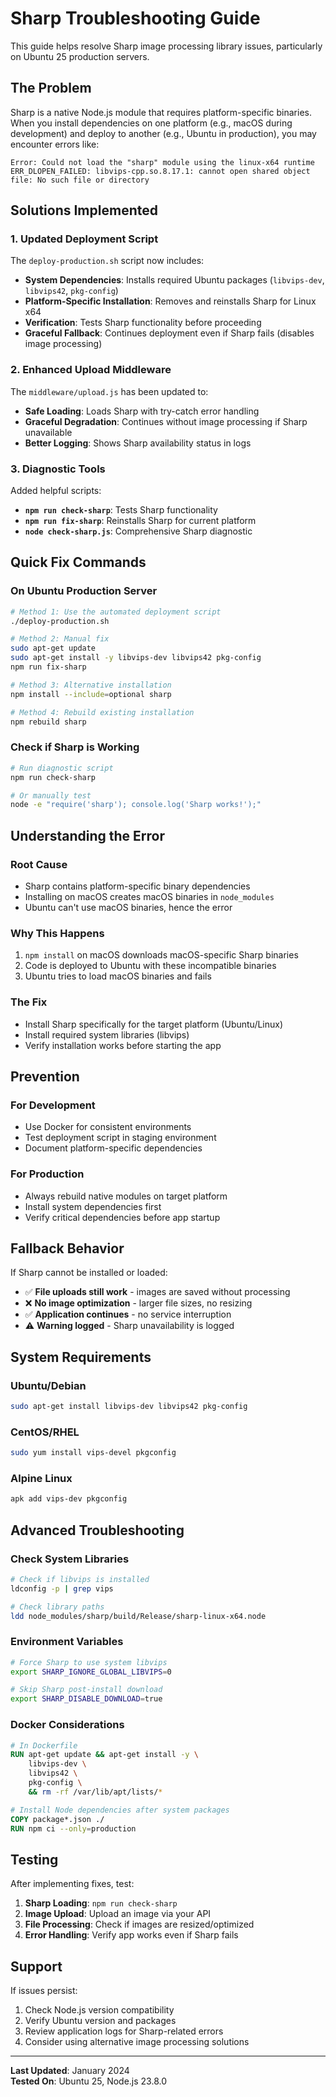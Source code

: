 # Sharp Troubleshooting Guide

This guide helps resolve Sharp image processing library issues, particularly on Ubuntu 25 production servers.

## The Problem

Sharp is a native Node.js module that requires platform-specific binaries. When you install dependencies on one platform (e.g., macOS during development) and deploy to another (e.g., Ubuntu in production), you may encounter errors like:

```
Error: Could not load the "sharp" module using the linux-x64 runtime
ERR_DLOPEN_FAILED: libvips-cpp.so.8.17.1: cannot open shared object file: No such file or directory
```

## Solutions Implemented

### 1. Updated Deployment Script

The `deploy-production.sh` script now includes:

- **System Dependencies**: Installs required Ubuntu packages (`libvips-dev`, `libvips42`, `pkg-config`)
- **Platform-Specific Installation**: Removes and reinstalls Sharp for Linux x64
- **Verification**: Tests Sharp functionality before proceeding
- **Graceful Fallback**: Continues deployment even if Sharp fails (disables image processing)

### 2. Enhanced Upload Middleware

The `middleware/upload.js` has been updated to:

- **Safe Loading**: Loads Sharp with try-catch error handling
- **Graceful Degradation**: Continues without image processing if Sharp unavailable
- **Better Logging**: Shows Sharp availability status in logs

### 3. Diagnostic Tools

Added helpful scripts:

- **`npm run check-sharp`**: Tests Sharp functionality
- **`npm run fix-sharp`**: Reinstalls Sharp for current platform
- **`node check-sharp.js`**: Comprehensive Sharp diagnostic

## Quick Fix Commands

### On Ubuntu Production Server

```bash
# Method 1: Use the automated deployment script
./deploy-production.sh

# Method 2: Manual fix
sudo apt-get update
sudo apt-get install -y libvips-dev libvips42 pkg-config
npm run fix-sharp

# Method 3: Alternative installation
npm install --include=optional sharp

# Method 4: Rebuild existing installation
npm rebuild sharp
```

### Check if Sharp is Working

```bash
# Run diagnostic script
npm run check-sharp

# Or manually test
node -e "require('sharp'); console.log('Sharp works!');"
```

## Understanding the Error

### Root Cause
- Sharp contains platform-specific binary dependencies
- Installing on macOS creates macOS binaries in `node_modules`
- Ubuntu can't use macOS binaries, hence the error

### Why This Happens
1. `npm install` on macOS downloads macOS-specific Sharp binaries
2. Code is deployed to Ubuntu with these incompatible binaries
3. Ubuntu tries to load macOS binaries and fails

### The Fix
- Install Sharp specifically for the target platform (Ubuntu/Linux)
- Install required system libraries (libvips)
- Verify installation works before starting the app

## Prevention

### For Development
- Use Docker for consistent environments
- Test deployment script in staging environment
- Document platform-specific dependencies

### For Production
- Always rebuild native modules on target platform
- Install system dependencies first
- Verify critical dependencies before app startup

## Fallback Behavior

If Sharp cannot be installed or loaded:

- ✅ **File uploads still work** - images are saved without processing
- ❌ **No image optimization** - larger file sizes, no resizing
- ✅ **Application continues** - no service interruption
- ⚠️ **Warning logged** - Sharp unavailability is logged

## System Requirements

### Ubuntu/Debian
```bash
sudo apt-get install libvips-dev libvips42 pkg-config
```

### CentOS/RHEL
```bash
sudo yum install vips-devel pkgconfig
```

### Alpine Linux
```bash
apk add vips-dev pkgconfig
```

## Advanced Troubleshooting

### Check System Libraries
```bash
# Check if libvips is installed
ldconfig -p | grep vips

# Check library paths
ldd node_modules/sharp/build/Release/sharp-linux-x64.node
```

### Environment Variables
```bash
# Force Sharp to use system libvips
export SHARP_IGNORE_GLOBAL_LIBVIPS=0

# Skip Sharp post-install download
export SHARP_DISABLE_DOWNLOAD=true
```

### Docker Considerations
```dockerfile
# In Dockerfile
RUN apt-get update && apt-get install -y \
    libvips-dev \
    libvips42 \
    pkg-config \
    && rm -rf /var/lib/apt/lists/*

# Install Node dependencies after system packages
COPY package*.json ./
RUN npm ci --only=production
```

## Testing

After implementing fixes, test:

1. **Sharp Loading**: `npm run check-sharp`
2. **Image Upload**: Upload an image via your API
3. **File Processing**: Check if images are resized/optimized
4. **Error Handling**: Verify app works even if Sharp fails

## Support

If issues persist:

1. Check Node.js version compatibility
2. Verify Ubuntu version and packages
3. Review application logs for Sharp-related errors
4. Consider using alternative image processing solutions

---

**Last Updated**: January 2024  
**Tested On**: Ubuntu 25, Node.js 23.8.0
